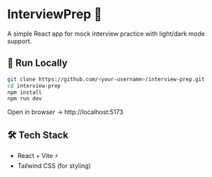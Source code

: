 # InterviewPrep 🎯

A simple React app for mock interview practice with light/dark mode support.

## 🚀 Run Locally
```bash
git clone https://github.com/<your-username>/interview-prep.git
cd interview-prep
npm install
npm run dev
```
Open in browser → http://localhost:5173


## 🛠 Tech Stack
- React + Vite ⚡
- Tailwind CSS (for styling)
